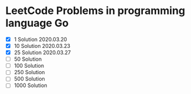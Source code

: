 # LeetCode Problems in programming language Go

- [x] 1 Solution 2020.03.20
- [x] 10 Solution 2020.03.23
- [x] 25 Solution 2020.03.27
- [ ] 50 Solution
- [ ] 100 Solution
- [ ] 250 Solution
- [ ] 500 Solution
- [ ] 1000 Solution
